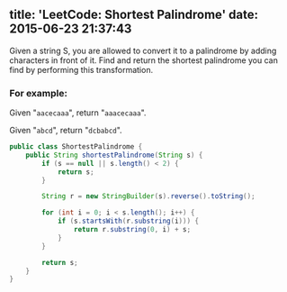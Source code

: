 title: 'LeetCode: Shortest Palindrome'
date: 2015-06-23 21:37:43
---
Given a string S, you are allowed to convert it to a palindrome by adding characters in front of it. Find and return the shortest palindrome you can find by performing this transformation.

### For example:

Given "`aacecaaa`", return "`aaacecaaa`".

Given "`abcd`", return "`dcbabcd`".

```java
public class ShortestPalindrome {
    public String shortestPalindrome(String s) {
        if (s == null || s.length() < 2) {
            return s;
        }

        String r = new StringBuilder(s).reverse().toString();

        for (int i = 0; i < s.length(); i++) {
            if (s.startsWith(r.substring(i))) {
                return r.substring(0, i) + s;
            }
        }

        return s;
    }
}
```